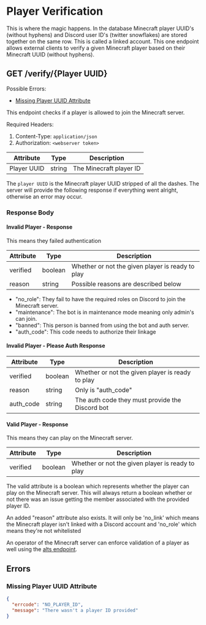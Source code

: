 # Player Verification
This is where the magic happens. In the database Minecraft player UUID's (without hyphens) and
Discord user ID's (twitter snowflakes) are stored together on the same row. This is called a 
linked account. This one endpoint allows external clients to verify a given Minecraft player based
on their Minecraft UUID (without hyphens).

## GET /verify/{Player UUID}
Possible Errors:
 * [Missing Player UUID Attribute](#Missing-Player-UUID-Attribute)

This endpoint checks if a player is allowed to join the Minecraft server.

Required Headers:
 1. Content-Type: `application/json`
 2. Authorization: `<webserver token>` 

| Attribute   | Type   | Description             |
|-------------|--------|-------------------------|
| Player UUID | string | The Minecraft player ID |

The `player UUID` is the Minecraft player UUID stripped of all the dashes. The server will provide
the following response if everything went alright, otherwise an error may occur.


### Response Body

#### Invalid Player - Response
This means they failed authentication

| Attribute | Type    | Description                                      |
|-----------|---------|--------------------------------------------------|
| verified  | boolean | Whether or not the given player is ready to play |
| reason    | string  | Possible reasons are described below             |

 - "no_role": They fail to have the required roles on Discord to join the
  Minecraft server.
 - "maintenance": The bot is in maintenance mode meaning only admin's can join.
 - "banned": This person is banned from using the bot and auth server.
 - "auth_code": This code needs to authorize their linkage
 
 
#### Invalid Player - Please Auth Response
 | Attribute | Type    | Description                                      |
 |-----------|---------|--------------------------------------------------|
 | verified  | boolean | Whether or not the given player is ready to play |
 | reason    | string  | Only is "auth_code"                              |
 | auth_code | string  | The auth code they must provide the Discord bot  |


#### Valid Player - Response
This means they can play on the Minecraft server.

| Attribute | Type    | Description                                      |
|-----------|---------|--------------------------------------------------|
| verified  | boolean | Whether or not the given player is ready to play |

The valid attribute is a boolean which represents whether the player can play on the Minecraft 
server. This will always return a boolean whether or not there was an issue getting the member
associated with the provided player ID.

An added "reason" attribute also exists. It will only be 'no_link' which means the Minecraft player
isn't linked with a Discord account and 'no_role' which means they're not whitelisted 

An operator of the Minecraft server can enforce validation of a player as
well using the [alts endpoint](./Alt%20Accounts.md).

## Errors

### Missing Player UUID Attribute
```json
{
  "errcode": "NO_PLAYER_ID",
  "message": "There wasn't a player ID provided"
}
```

